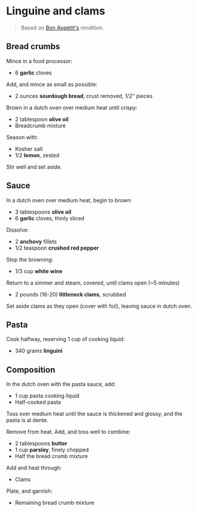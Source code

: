 Linguine and clams
==================

> Based on [Bon Appétit's](https://www.youtube.com/watch?v=ZdRq9EY7p0M) rendition.

Bread crumbs
------------

Mince in a food processor:

- 6 **garlic** cloves

Add, and mince as small as possible:

- 2 ounces **sourdough bread**, crust removed, 1/2" pieces

Brown in a dutch oven over medium heat until crispy:

- 2 tablespoon **olive oil**
- Breadcrumb mixture

Season with:

- Kosher salt
- 1/2 **lemon**, zested

Stir well and set aside.

Sauce
-----

In a dutch oven over medium heat, begin to brown:

- 3 tablespoons **olive oil**
- 6 **garlic** cloves, thinly sliced

Dissolve:

- 2 **anchovy** fillets
- 1/2 teaspoon **crushed red pepper**

Stop the browning:

- 1/3 cup **white wine**

Return to a simmer and steam, covered, until clams open (~5 minutes)

- 2 pounds (16-20) **littleneck clams**, scrubbed

Set aside clams as they open (cover with foil), leaving sauce in dutch oven.

Pasta
-----

Cook halfway, reserving 1 cup of cooking liquid:

- 340 grams **linguini**

Composition
-----------

In the dutch oven with the pasta sauce, add:

- 1 cup pasta cooking liquid
- Half-cooked pasta

Toss over medium heat until the sauce is thickened and glossy, and the pasta is al dente.

Remove from heat. Add, and toss well to combine:

- 2 tablespoons **butter**
- 1 cup **parsley**, finely chopped
- Half the bread crumb mixture

Add and heat through:

- Clams

Plate, and garnish:

- Remaining bread crumb mixture
